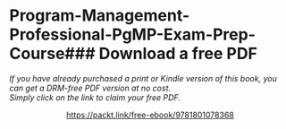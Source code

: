 # Program-Management-Professional-PgMP-Exam-Prep-Course### Download a free PDF

 <i>If you have already purchased a print or Kindle version of this book, you can get a DRM-free PDF version at no cost.<br>Simply click on the link to claim your free PDF.</i>
<p align="center"> <a href="https://packt.link/free-ebook/9781801078368">https://packt.link/free-ebook/9781801078368 </a> </p>